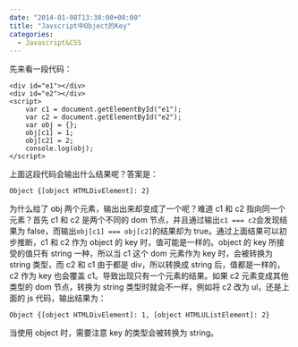```yaml
---
date: "2014-01-08T13:30:00+00:00"
title: "Javscript中Object的Key"
categories:
  - Javascript&CSS
---
```


先来看一段代码：

```
<div id="e1"></div>
<div id="e2"></div>
<script>
	var c1 = document.getElementById("e1");
	var c2 = document.getElementById("e2");
	var obj = {};
	obj[c1] = 1;
	obj[c2] = 2;
	console.log(obj);
</script>
```

上面这段代码会输出什么结果呢？答案是：

```
Object {[object HTMLDivElement]: 2}
```

为什么给了 obj 两个元素，输出出来却变成了一个呢？难道 c1 和 c2 指向同一个元素？首先 c1 和 c2 是两个不同的 dom 节点，并且通过输出`c1 === c2`会发现结果为 false，而输出`obj[c1] === obj[c2]`的结果却为 true。通过上面结果可以初步推断，c1 和 c2 作为 object 的 key 时，值可能是一样的。object 的 key 所接受的值只有 string 一种，所以当 c1 这个 dom 元素作为 key 时，会被转换为 string 类型，而 c2 和 c1 由于都是 div，所以转换成 string 后，值都是一样的，c2 作为 key 也会覆盖 c1。导致出现只有一个元素的结果。如果 c2 元素变成其他类型的 dom 节点，转换为 string 类型时就会不一样，例如将 c2 改为 ul，还是上面的 js 代码，输出结果为：

```
Object {[object HTMLDivElement]: 1, [object HTMLUListElement]: 2}
```

当使用 object 时，需要注意 key 的类型会被转换为 string。
